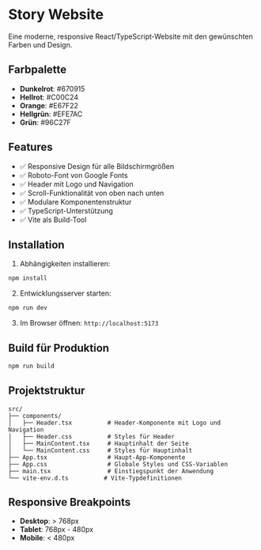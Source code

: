 # Story Website

Eine moderne, responsive React/TypeScript-Website mit den gewünschten Farben und Design.

## Farbpalette

- **Dunkelrot**: #670915
- **Hellrot**: #C00C24  
- **Orange**: #E67F22
- **Hellgrün**: #EFE7AC
- **Grün**: #96C27F

## Features

- ✅ Responsive Design für alle Bildschirmgrößen
- ✅ Roboto-Font von Google Fonts
- ✅ Header mit Logo und Navigation
- ✅ Scroll-Funktionalität von oben nach unten
- ✅ Modulare Komponentenstruktur
- ✅ TypeScript-Unterstützung
- ✅ Vite als Build-Tool

## Installation

1. Abhängigkeiten installieren:
```bash
npm install
```

2. Entwicklungsserver starten:
```bash
npm run dev
```

3. Im Browser öffnen: `http://localhost:5173`

## Build für Produktion

```bash
npm run build
```

## Projektstruktur

```
src/
├── components/
│   ├── Header.tsx          # Header-Komponente mit Logo und Navigation
│   ├── Header.css          # Styles für Header
│   ├── MainContent.tsx     # Hauptinhalt der Seite
│   └── MainContent.css     # Styles für Hauptinhalt
├── App.tsx                 # Haupt-App-Komponente
├── App.css                 # Globale Styles und CSS-Variablen
├── main.tsx                # Einstiegspunkt der Anwendung
└── vite-env.d.ts          # Vite-Typdefinitionen
```

## Responsive Breakpoints

- **Desktop**: > 768px
- **Tablet**: 768px - 480px  
- **Mobile**: < 480px
